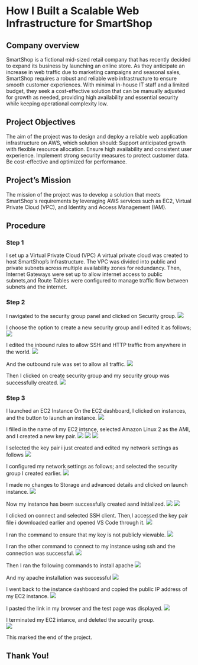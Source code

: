 # How I Built a Scalable Web Infrastructure for SmartShop
## Company overview
SmartShop is a fictional mid-sized retail company that has recently decided to expand its business by launching an online store. As they anticipate an increase in web traffic due to marketing campaigns and seasonal sales, SmartShop requires a robust and reliable web infrastructure to ensure smooth customer experiences. With minimal in-house IT staff and a limited budget, they seek a cost-effective solution that can be manually adjusted for growth as needed, providing high availability and essential security while keeping operational complexity low. 

## Project Objectives
The aim of the project was to design and deploy a reliable web application infrastructure on AWS, which  solution should:
Support anticipated growth with flexible resource allocation.
Ensure high availability and consistent user experience.
Implement strong security measures to protect customer data.
Be cost-effective and optimized for performance.

## Project’s Mission
The mission of the project was to develop a solution that meets SmartShop's requirements by leveraging AWS services such as EC2, Virtual Private Cloud (VPC), and Identity and Access Management (IAM). 

## Procedure
### Step 1
I set up a Virtual Private Cloud (VPC)
A virtual private cloud was created to host SmartShop’s Infrastructure. The VPC was divided into public and private subnets across multiple availability zones for redundancy. 
Then, Internet Gateways were set up to allow internet access to public subnets,and Route Tables were configured to manage traffic flow between subnets and the internet.

### Step 2
I navigated to the security group panel and clicked on Security group. 
<img src="images/LITA 1.JPG">

I choose the option to create a new security group and I edited it as follows;
<img src="images/LITA 2.JPG">

I edited the inbound rules to allow SSH and HTTP traffic from anywhere in the world.
<img src="images/LITA 3.JPG">

And the outbound rule was set to allow all traffic.
<img src="images/LITA 4.JPG">

Then I clicked on create security group and my security group was successfully created. 
<img src="images/LITA 5.JPG">

### Step 3
I launched an EC2 Instance
On the EC2 dashboard, I clicked on instances, and the button to launch an instance. 
<img src="images/LITA 6.JPG">

I filled in the name of my EC2 intsnce, selected Amazon Linux 2 as the AMI, and I created a new key pair.
<img src="images/LITA 7.JPG">
<img src="images/LITA 8.JPG">
<img src="images/LITA 9.JPG">

I selected the key pair i just created and edited my network settings as follows
<img src="images/LITA 10.JPG">
 
 I configured my network settings as follows; and selected the security group I created earlier.
<img src="images/LITA 11.JPG">

I made no changes to Storage and advanced details and clicked on launch instance. 
<img src="images/LITA 12.JPG">

Now my instance has beem successfully created aand initialized.
<img src="images/LITA 13.JPG">
<img src="images/LITA 14.JPG">

I clicked on connect and selected SSH client.
Then,I accessed the key pair file i downloaded earlier and opened VS Code through it. 
<img src="images/LITA 15.JPG">

I ran the command to ensure that my key is not publicly viewable.
<img src="images/LITA 16.JPG">

I ran the other command to connect to my instance using ssh and the connection was successful. 
<img src="images/LITA 17.JPG">

Then I ran the following commands to install apache
<img src="images/LITA 18.JPG">

And my apache installation was successful
<img src="images/LITA 19.JPG">

I went back to the instance dashboard and copied the public IP address of my EC2 instance. 
<img src="images/LITA 20.JPG">

I pasted the link in my browser and the test page was displayed.
<img src="images/LITA 21.JPG">

I terminated my EC2 intance, and deleted the security group.  
<img src="images/LITA 22.JPG">

This marked the end of the project.

## Thank You!


